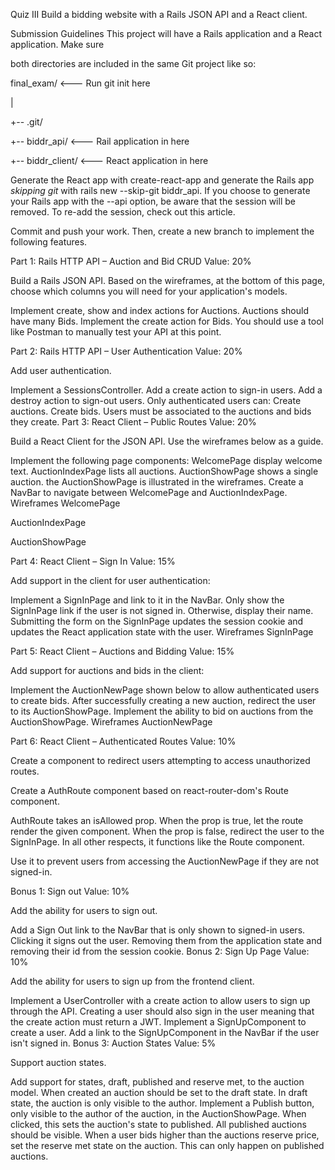 Quiz III
Build a bidding website with a Rails JSON API and a React client.

Submission Guidelines
This project will have a Rails application and a React application. Make sure

both directories are included in the same Git project like so:

final_exam/ <--- Run git init here

  |

  +-- .git/

  +-- biddr_api/ <--- Rail application in here

  +-- biddr_client/ <--- React application in here

Generate the React app with create-react-app and generate the Rails app _skipping git_ with rails new --skip-git biddr_api. If you choose to generate your Rails app with the --api option, be aware that the session will be removed. To re-add the session, check out this article.

Commit and push your work. Then, create a new branch to implement the following features.

Part 1: Rails HTTP API – Auction and Bid CRUD
Value: 20%

Build a Rails JSON API. Based on the wireframes, at the bottom of this page, choose which columns you will need for your application's models.

Implement create, show and index actions for Auctions.
Auctions should have many Bids.
Implement the create action for Bids.
You should use a tool like Postman to manually test your API at this point.

Part 2: Rails HTTP API – User Authentication
Value: 20%

Add user authentication.

Implement a SessionsController.
Add a create action to sign-in users.
Add a destroy action to sign-out users.
Only authenticated users can:
Create auctions.
Create bids.
Users must be associated to the auctions and bids they create.
Part 3: React Client – Public Routes
Value: 20%

Build a React Client for the JSON API. Use the wireframes below as a guide.

Implement the following page components:
WelcomePage display welcome text.
AuctionIndexPage lists all auctions.
AuctionShowPage shows a single auction. the AuctionShowPage is illustrated in the wireframes.
Create a NavBar to navigate between WelcomePage and AuctionIndexPage.
Wireframes
WelcomePage


AuctionIndexPage


AuctionShowPage


Part 4: React Client – Sign In
Value: 15%

Add support in the client for user authentication:

Implement a SignInPage and link to it in the NavBar.
Only show the SignInPage link if the user is not signed in. Otherwise, display their name.
Submitting the form on the SignInPage updates the session cookie and updates the React application state with the user.
Wireframes
SignInPage


Part 5: React Client – Auctions and Bidding
Value: 15%

Add support for auctions and bids in the client:

Implement the AuctionNewPage shown below to allow authenticated users to create bids.
After successfully creating a new auction, redirect the user to its AuctionShowPage.
Implement the ability to bid on auctions from the AuctionShowPage.
Wireframes
AuctionNewPage


Part 6: React Client – Authenticated Routes
Value: 10%

Create a component to redirect users attempting to access unauthorized routes.

Create a AuthRoute component based on react-router-dom's Route component.

AuthRoute takes an isAllowed prop. When the prop is true, let the route render the given component. When the prop is false, redirect the user to the SignInPage. In all other respects, it functions like the Route component.

Use it to prevent users from accessing the AuctionNewPage if they are not signed-in.

Bonus 1: Sign out
Value: 10%

Add the ability for users to sign out.

Add a Sign Out link to the NavBar that is only shown to signed-in users.
Clicking it signs out the user. Removing them from the application state and removing their id from the session cookie.
Bonus 2: Sign Up Page
Value: 10%

Add the ability for users to sign up from the frontend client.

Implement a UserController with a create action to allow users to sign up through the API. Creating a user should also sign in the user meaning that the create action must return a JWT.
Implement a SignUpComponent to create a user.
Add a link to the SignUpComponent in the NavBar if the user isn't signed in.
Bonus 3: Auction States
Value: 5%

Support auction states.

Add support for states, draft, published and reserve met, to the auction model.
When created an auction should be set to the draft state. In draft state, the auction is only visible to the author.
Implement a Publish button, only visible to the author of the auction, in the AuctionShowPage.
When clicked, this sets the auction's state to published. All published auctions should be visible.
When a user bids higher than the auctions reserve price, set the reserve met state on the auction. This can only happen on published auctions.